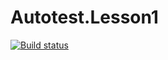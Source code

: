 # Autotest.Lesson1
[![Build status](https://ci.appveyor.com/api/projects/status/inj6vnv8y2102mpt?svg=true)](https://ci.appveyor.com/project/IliaMaksimenko/autotest-lesson2-task1and2)
